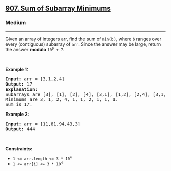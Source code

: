 <h2><a href="https://leetcode.com/problems/sum-of-subarray-minimums/">907. Sum of Subarray Minimums</a></h2><h3>Medium</h3><hr><div><p>Given an array of integers arr, find the sum of <code>min(b)</code>, where <code>b</code> ranges over every (contiguous) subarray of <code>arr</code>. Since the answer may be large, return the answer <strong>modulo</strong> <code>10<sup style="">9</sup> + 7</code>.</p>

<p>&nbsp;</p>
<p><strong>Example 1:</strong></p>

<pre style="position: relative;"><strong>Input:</strong> arr = [3,1,2,4]
<strong>Output:</strong> 17
<strong>Explanation:</strong> 
Subarrays are [3], [1], [2], [4], [3,1], [1,2], [2,4], [3,1,2], [1,2,4], [3,1,2,4]. 
Minimums are 3, 1, 2, 4, 1, 1, 2, 1, 1, 1.
Sum is 17.
<div class="open_grepper_editor" title="Edit &amp; Save To Grepper"></div></pre>

<p><strong>Example 2:</strong></p>

<pre style="position: relative;"><strong>Input:</strong> arr = [11,81,94,43,3]
<strong>Output:</strong> 444
<div class="open_grepper_editor" title="Edit &amp; Save To Grepper"></div></pre>

<p>&nbsp;</p>
<p><strong>Constraints:</strong></p>

<ul data-read-aloud-multi-block="true">
	<li><code>1 &lt;= arr.length &lt;= 3 * 10<sup style="">4</sup></code></li>
	<li><code>1 &lt;= arr[i] &lt;= 3 * 10<sup style="">4</sup></code></li>
</ul>
</div>